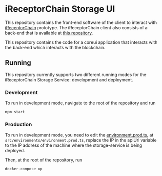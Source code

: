 # iReceptorChain Storage UI

This repository contains the front-end software of the client to interact with [iReceptorChain](https://github.com/ireceptorplus-inesctec/storage-service-ui) prototype. The iReceptorChain client also consists of a back-end that is available at [this repository](https://github.com/ireceptorplus-inesctec/storage-service).

This repository contains the code for a coreui application that interacts with the back-end which interacts with the blockchain.

## Running

This repository currently supports two different running modes for the iReceptorChain Storage Service: development and deployment.

### Development
To run in development mode, navigate to the root of the repository and run
```bash
npm start
```

### Production
To run in development mode, you need to edit the [environment.prod.ts](src/environments/environment.prod.ts), at ```src/environments/environment.prod.ts```, replace the IP in the apiUrl variable to the IP address of the machine where the storage-service is being deployed.

Then, at the root of the repository, run
```bash
docker-compose up
```